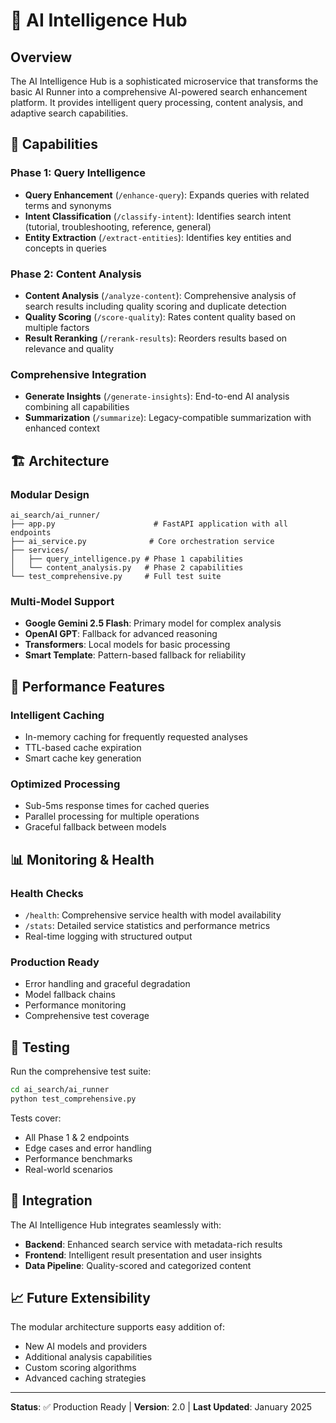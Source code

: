 # 🧠 AI Intelligence Hub

## Overview
The AI Intelligence Hub is a sophisticated microservice that transforms the basic AI Runner into a comprehensive AI-powered search enhancement platform. It provides intelligent query processing, content analysis, and adaptive search capabilities.

## 🚀 Capabilities

### Phase 1: Query Intelligence
- **Query Enhancement** (`/enhance-query`): Expands queries with related terms and synonyms
- **Intent Classification** (`/classify-intent`): Identifies search intent (tutorial, troubleshooting, reference, general)
- **Entity Extraction** (`/extract-entities`): Identifies key entities and concepts in queries

### Phase 2: Content Analysis
- **Content Analysis** (`/analyze-content`): Comprehensive analysis of search results including quality scoring and duplicate detection
- **Quality Scoring** (`/score-quality`): Rates content quality based on multiple factors
- **Result Reranking** (`/rerank-results`): Reorders results based on relevance and quality

### Comprehensive Integration
- **Generate Insights** (`/generate-insights`): End-to-end AI analysis combining all capabilities
- **Summarization** (`/summarize`): Legacy-compatible summarization with enhanced context

## 🏗️ Architecture

### Modular Design
```
ai_search/ai_runner/
├── app.py                      # FastAPI application with all endpoints
├── ai_service.py              # Core orchestration service
├── services/
│   ├── query_intelligence.py # Phase 1 capabilities
│   └── content_analysis.py   # Phase 2 capabilities
└── test_comprehensive.py     # Full test suite
```

### Multi-Model Support
- **Google Gemini 2.5 Flash**: Primary model for complex analysis
- **OpenAI GPT**: Fallback for advanced reasoning
- **Transformers**: Local models for basic processing
- **Smart Template**: Pattern-based fallback for reliability

## 🎯 Performance Features

### Intelligent Caching
- In-memory caching for frequently requested analyses
- TTL-based cache expiration
- Smart cache key generation

### Optimized Processing
- Sub-5ms response times for cached queries
- Parallel processing for multiple operations
- Graceful fallback between models

## 📊 Monitoring & Health

### Health Checks
- `/health`: Comprehensive service health with model availability
- `/stats`: Detailed service statistics and performance metrics
- Real-time logging with structured output

### Production Ready
- Error handling and graceful degradation
- Model fallback chains
- Performance monitoring
- Comprehensive test coverage

## 🧪 Testing

Run the comprehensive test suite:
```bash
cd ai_search/ai_runner
python test_comprehensive.py
```

Tests cover:
- All Phase 1 & 2 endpoints
- Edge cases and error handling
- Performance benchmarks
- Real-world scenarios

## 🔄 Integration

The AI Intelligence Hub integrates seamlessly with:
- **Backend**: Enhanced search service with metadata-rich results
- **Frontend**: Intelligent result presentation and user insights
- **Data Pipeline**: Quality-scored and categorized content

## 📈 Future Extensibility

The modular architecture supports easy addition of:
- New AI models and providers
- Additional analysis capabilities
- Custom scoring algorithms
- Advanced caching strategies

---

**Status**: ✅ Production Ready | **Version**: 2.0 | **Last Updated**: January 2025
